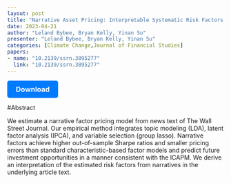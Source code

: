 ```yaml
---
layout: post
title: "Narrative Asset Pricing: Interpretable Systematic Risk Factors from News Text"
date: 2023-04-21
author: "Leland Bybee, Bryan Kelly, Yinan Su"
presenter: "Leland Bybee, Bryan Kelly, Yinan Su"
categories: [Climate Change,Journal of Financial Studies]
papers:
- name: "10.2139/ssrn.3895277"
  link: "10.2139/ssrn.3895277"
---
```


<p>
  <a href='https://papers.ssrn.com/sol3/papers.cfm?abstract_id=3895277' class='button'>
    Download
  </a>
</p>

<style>
  .button {
    display: inline-block;
    padding: 10px 20px;
    background-color: #007bff;
    color: #fff;
    text-decoration: none;
    border-radius: 5px;
    font-size: 16px;
    font-weight: bold;
  }
</style>

#Abstract
<p>We estimate a narrative factor pricing model from news text of The Wall Street Journal. Our empirical method integrates topic modeling (LDA), latent factor analysis (IPCA), and variable selection (group lasso). Narrative factors achieve higher out-of-sample Sharpe ratios and smaller pricing errors than standard characteristic-based factor models and predict future investment opportunities in a manner consistent with the ICAPM. We derive an interpretation of the estimated risk factors from narratives in the underlying article text.</p>

